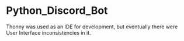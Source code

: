 # Python_Discord_Bot


Thonny was used as an IDE for development, but eventually there were User Interface inconsistencies in it.
